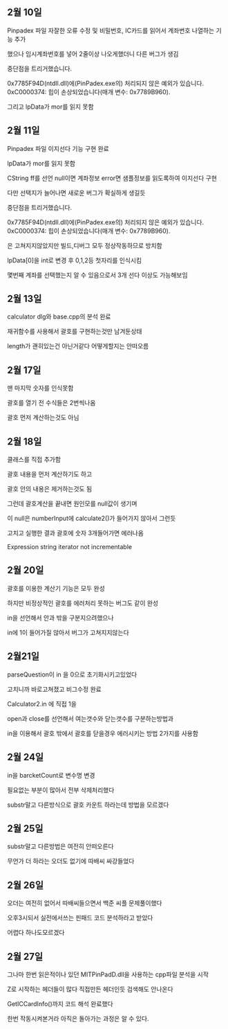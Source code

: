2월 10일
------------------------

Pinpadex 파일 자잘한 오류 수정 및 비밀번호, IC카드를 읽어서 계좌번호 나열하는 기능 추가

했으나 임시계좌번호를 넣어 2줄이상 나오게했더니 다른 버그가 생김

중단점을 트리거했습니다.

0x7785F94D(ntdll.dll)에(PinPadex.exe의) 처리되지 않은 예외가 있습니다. 0xC0000374: 힙이 손상되었습니다(매개 변수: 0x7789B960).

그리고 lpData가 mor를 읽지 못함



2월 11일
---------------------------

Pinpadex 파일 이지선다 기능 구현 완료

lpData가 mor를 읽지 못함

CString ff를 선언 null이면 계좌정보 error면 샘플정보를 읽도록하여 이지선다 구현

다만 선택지가 늘어나면 새로운 버그가 확실하게 생길듯

중단점을 트리거했습니다.

0x7785F94D(ntdll.dll)에(PinPadex.exe의) 처리되지 않은 예외가 있습니다. 0xC0000374: 힙이 손상되었습니다(매개 변수: 0x7789B960).

은 고쳐지지않았지만 빌드,디버그 모두 정상작동하므로 방치함

lpData[0]을 int로 변경 후 0,1,2등 첫자리를 인식시킴

몇번째 계좌를 선택했는지 알 수 있음으로서 3개 선다 이상도 가능해보임


2월 13일
-----------------------------

calculator dlg와 base.cpp의 분석 완료

재귀함수를 사용해서 괄호를 구현하는것만 남겨둔상태

length가 괜히있는건 아닌거같다 어떻게할지는 안떠오름


2월 17일
-------------------------------

맨 마지막 숫자를 인식못함

괄호를 열기 전 수식들은 2번씩나옴

괄호 먼저 계산하는것도 아님


2월 18일
-------------------------

클래스를 직접 추가함

괄호 내용을 먼저 계산하기도 하고

괄호 안의 내용은 제거하는것도 됨

그런데 괄호계산을 끝내면 원인모를 null값이 생기며

이 null은 numberInput에 calculate2()가 들어가지 않아서 그런듯

고치고 실행한 결과 괄호에 숫자 3개들어가면 에러나옴

Expression string iterator not incrementable

2월 20일
----------------------------
괄호를 이용한 계산기 기능은 모두 완성

하지만 비정상적인 괄호를 에러처리 못하는 버그도 같이 완성

in을 선언해서 안과 밖을 구분지으려했으나

in에 1이 들어가질 않아서 버그가 고쳐지지않는다

2월21일
--------------------------------
parseQuestion이 in 을 0으로 초기화시키고있었다

고치니까 바로고쳐졌고 비그수정 완료

Calculator2.in 에 직접 1을 

open과 close를 선언해서 여는갯수와 닫는갯수를 구분하는방법과

in을 이용해서 괄호 밖에서 괄호를 닫을경우 에러시키는 방법 2가지를 사용함

2월 24일
-------------------

in을 barcketCount로 변수명 변경

필요없는 부분이 많아서 전부 삭제처리했다

substr말고 다른방식으로 괄호 카운트 하라는데 방법을 모르겠다

2월 25일
--------------------

substr말고 다른방법은 여전히 안떠오른다

무언가 더 하라는 오더도 없기에 따배씨 싸강들었다

2월 26일
--------------

오더는 여전히 없어서 따배씨들으면서 백준 씨플 문제풀이했다

오후3시되서 실전에서쓰는 핀패드 코드 분석하라고 받았다

어렵다 하나도모르겠다

2월 27일
-------------

그나마 한번 읽은적이나 있던 MITPinPadD.dll을 사용하는 cpp파일 분석을 시작

Z로 시작하는 헤더들이 많다 직접만든 헤더인듯 검색해도 안나온다

GetICCardInfo()까지 코드 해석 완료했다

한번 작동시켜본거라 아직은 돌아가는 과정은 알 수 있다.

